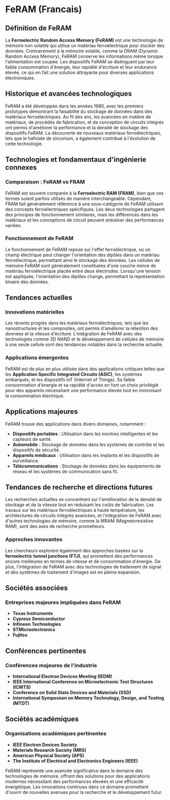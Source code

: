# FeRAM (Francais)

## Définition de FeRAM

La **Ferroelectric Random Access Memory (FeRAM)** est une technologie de mémoire non volatile qui utilise un matériau ferroélectrique pour stocker des données. Contrairement à la mémoire volatile, comme la DRAM (Dynamic Random Access Memory), FeRAM conserve les informations même lorsque l'alimentation est coupée. Les dispositifs FeRAM se distinguent par leur faible consommation d'énergie, leur rapidité d'écriture et leur endurance élevée, ce qui en fait une solution attrayante pour diverses applications électroniques.

## Historique et avancées technologiques

FeRAM a été développée dans les années 1980, avec les premiers prototypes démontrant la faisabilité du stockage de données dans des matériaux ferroélectriques. Au fil des ans, les avancées en matière de matériaux, de procédés de fabrication, et de conception de circuits intégrés ont permis d'améliorer la performance et la densité de stockage des dispositifs FeRAM. La découverte de nouveaux matériaux ferroélectriques, tels que le hafniate de zirconium, a également contribué à l'évolution de cette technologie.

## Technologies et fondamentaux d'ingénierie connexes

### Comparaison : FeRAM vs FRAM

FeRAM est souvent comparée à la **Ferroelectric RAM (FRAM)**, bien que ces termes soient parfois utilisés de manière interchangeable. Cependant, FRAM fait généralement référence à une sous-catégorie de FeRAM utilisant des concepts ferroélectriques spécifiques. Les deux technologies partagent des principes de fonctionnement similaires, mais les différences dans les matériaux et les conceptions de circuit peuvent entraîner des performances variées.

### Fonctionnement de FeRAM

Le fonctionnement de FeRAM repose sur l'effet ferroélectrique, où un champ électrique peut changer l'orientation des dipôles dans un matériau ferroélectrique, permettant ainsi le stockage des données. Les cellules de mémoire FeRAM sont généralement constituées d'une couche mince de matériau ferroélectrique placée entre deux électrodes. Lorsqu'une tension est appliquée, l'orientation des dipôles change, permettant la représentation binaire des données.

## Tendances actuelles

### Innovations matérielles

Les récents progrès dans les matériaux ferroélectriques, tels que les nanostructures et les composites, ont permis d'améliorer la rétention des données et la vitesse d'écriture. L'intégration de FeRAM avec des technologies comme 3D NAND et le développement de cellules de mémoire à une seule cellule sont des tendances notables dans la recherche actuelle.

### Applications émergentes

FeRAM est de plus en plus utilisée dans des applications critiques telles que les **Application Specific Integrated Circuits (ASIC)**, les systèmes embarqués, et les dispositifs IoT (Internet of Things). Sa faible consommation d'énergie et sa rapidité d'accès en font un choix privilégié pour des appareils nécessitant une performance élevée tout en minimisant la consommation électrique.

## Applications majeures

FeRAM trouve des applications dans divers domaines, notamment :

- **Dispositifs portables** : Utilisation dans les montres intelligentes et les capteurs de santé.
- **Automobile** : Stockage de données dans les systèmes de contrôle et les dispositifs de sécurité.
- **Appareils médicaux** : Utilisation dans les implants et les dispositifs de surveillance.
- **Télécommunications** : Stockage de données dans les équipements de réseau et les systèmes de communication sans fil.

## Tendances de recherche et directions futures

Les recherches actuelles se concentrent sur l'amélioration de la densité de stockage et de la vitesse tout en réduisant les coûts de fabrication. Les travaux sur les matériaux ferroélectriques à haute température, les architectures de circuits intégrés avancées, et l'intégration de FeRAM avec d'autres technologies de mémoire, comme la MRAM (Magnetoresistive RAM), sont des axes de recherche prometteurs.

### Approches innovantes

Les chercheurs explorent également des approches basées sur la **ferroelectric tunnel junctions (FTJ)**, qui promettent des performances encore meilleures en termes de vitesse et de consommation d'énergie. De plus, l'intégration de FeRAM avec des technologies de traitement de signal et des systèmes de traitement d'images est en pleine expansion.

## Sociétés associées

### Entreprises majeures impliquées dans FeRAM

- **Texas Instruments**
- **Cypress Semiconductor**
- **Infineon Technologies**
- **STMicroelectronics**
- **Fujitsu**

## Conférences pertinentes

### Conférences majeures de l'industrie

- **International Electron Devices Meeting (IEDM)**
- **IEEE International Conference on Microelectronic Test Structures (ICMTS)**
- **Conference on Solid State Devices and Materials (SSD)**
- **International Symposium on Memory Technology, Design, and Testing (MTDT)**

## Sociétés académiques

### Organisations académiques pertinentes

- **IEEE Electron Devices Society**
- **Materials Research Society (MRS)**
- **American Physical Society (APS)**
- **The Institute of Electrical and Electronics Engineers (IEEE)**

FeRAM représente une avancée significative dans le domaine des technologies de mémoire, offrant des solutions pour des applications modernes nécessitant des performances élevées et une efficacité énergétique. Les innovations continues dans ce domaine promettent d'ouvrir de nouvelles avenues pour la recherche et le développement futur.